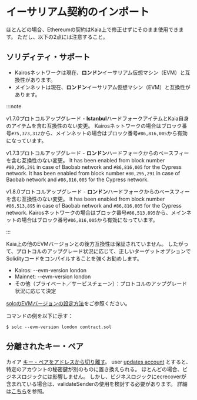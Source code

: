 # イーサリアム契約のインポート

ほとんどの場合、Ethereumの契約はKaia上で修正せずにそのまま使用できます。
ただし、以下の2点には注意すること。

## ソリディティ・サポート<a id="solidity-support"></a>

- Kairosネットワークは現在、**ロンドン**イーサリアム仮想マシン（EVM）と互換性があります。
- メインネットは現在、**ロンドン**イーサリアム仮想マシン（EVM）と互換性があります。

:::note

v1.7.0プロトコルアップグレード - **Istanbul**ハードフォークアイテムとKaia自身のアイテムを含む互換性のない変更。
Kairosネットワークの場合はブロック番号`#75,373,312`から、メインネットの場合はブロック番号`#86,816,005`から有効になっています。

v1.7.3プロトコルアップグレード - **ロンドン**ハードフォークからのベースフィーを含む互換性のない変更。
It has been enabled from block number `#80,295,291` in case of Baobab network and `#86,816,005` for the Cypress network.
It has been enabled from block number `#80,295,291` in case of Baobab network and `#86,816,005` for the Cypress network.

v1.8.0プロトコルアップグレード - **ロンドン**ハードフォークからのベースフィーを含む互換性のない変更。
It has been enabled from block number `#86,513,895` in case of Baobab network and `#86,816,005` for the Cypress network.
Kairosネットワークの場合はブロック番号`#86,513,895`から、メインネットの場合はブロック番号`#86,816,005`から有効になっています。

:::

Kaia上の他のEVMバージョンとの後方互換性は保証されていません。
したがって、プロトコルのアップグレード状況に応じて、正しいターゲットオプションでSolidityコードをコンパイルすることを強くお勧めします。

- Kairos: --evm-version london
- Mainnet: --evm-version london
- その他（プライベート／サービスチェーン）：プロトコルのアップグレード状況に応じて決定

[solcのEVMバージョンの設定方法](https://solidity.readthedocs.io/en/latest/using-the-compiler.html#setting-the-evm-version-to-target)をご参照ください。

コマンドの例を以下に示す：

```
$ solc --evm-version london contract.sol
```

## 分離されたキー・ペア<a id="decoupled-key-pairs"></a>

カイア [キー・ペアをアドレスから切り離す](../../../learn/accounts.md#decoupling-key-pairs-from-addresses)。 user [updates account](../../transactions/basic.md#txtypeaccountupdate) とすると、特定のアカウントの秘密鍵が別のものに置き換えられる。 ほとんどの場合、ビジネスロジックには影響しません。 しかし、ビジネスロジックにecrecoverが含まれている場合は、validateSenderの使用を検討する必要があります。 詳細は[こちら](../../../learn/smart-contracts/precompiled-contracts.md)を参照。
